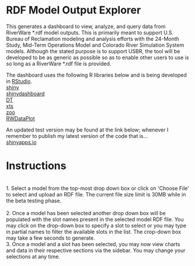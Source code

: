 # RDF Model Output Explorer
This generates a dashboard to view, analyze, and query data from RiverWare *.rdf model 
outputs. This is primarily meant to support U.S. Bureau of Reclamation modeling and 
analysis efforts with the 24-Month Study, Mid-Term Operations Model and Colorado River 
Simulation System models. Although the stated purpose is to support USBR, the tool will 
be developed to be as generic as possible so as to enable other users to use is so long 
as a RiverWare *.rdf file is provided.

The dashboard uses the following R libraries below and is being developed in [RStudio](https://www.rstudio.com/).
<BR>[shiny](http://shiny.rstudio.com/)
<BR>[shinydashboard](https://rstudio.github.io/shinydashboard/index.html)
<BR>[DT](https://rstudio.github.io/DT/)
<BR>[xts](https://cran.r-project.org/web/packages/xts/index.html)
<BR>[zoo](https://cran.r-project.org/web/packages/zoo/index.html)
<BR>[RWDataPlot](https://github.com/rabutler/RWDataPlot)

An updated test version may be found at the link below; whenever I remember to publish my latest version of the code that is...
<BR>[shinyapps.io](https://jrocha.shinyapps.io/rdfModelOutputDashboard/)

# Instructions
<BR>1. Select a model from the top-most drop down box or click on 'Choose File' to select and upload an RDF file. The current file size limit is 30MB while in the beta testing phase.  
<BR>2. Once a model has been selected another drop down box will be populated with the slot names present in the selected model RDF file. You may click on the drop-down box to specify a slot to select or you may type in partial names to filter the available slots in the list. The crop-down box may take a few seconds to generate. 
<BR>3. Once a model and a slot has been selected, you may now view charts and data in their respective sections via the sidebar. You may change your selections at any time.
